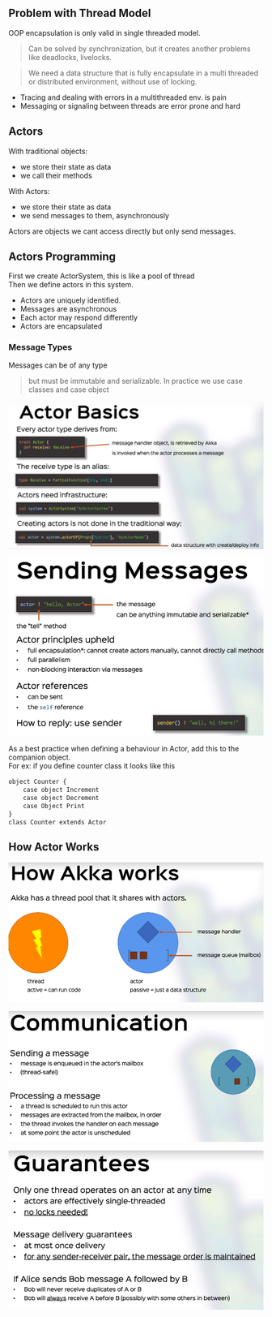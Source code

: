 ## Problem with Thread Model
OOP encapsulation is only valid in single threaded model.
> Can be solved by synchronization, but it creates another problems like deadlocks, livelocks.

> We need a data structure that is fully encapsulate in a multi threaded or distributed environment,
without use of locking.

- Tracing and dealing with errors in a multithreaded env. is pain
- Messaging or signaling between threads are error prone and hard

## Actors
With traditional objects:
- we store their state as data
- we call their methods

With Actors:
- we store their state as data
- we send messages to them, asynchronously

Actors are objects we cant access directly but only send messages.

## Actors Programming
First we create ActorSystem, this is like a pool of thread
<br>
Then we define actors in this system. 
- Actors are uniquely identified.
- Messages are asynchronous
- Each actor may respond differently
- Actors are encapsulated

### Message Types
Messages can be of any type
> but must be immutable and serializable. In practice we use case classes and case object

![alt text](images/53.PNG)

![alt text](images/54.PNG)

As a best practice when defining a behaviour in Actor, add this to the companion object.
<br>
For ex: if you define counter class it looks like this
```
object Counter {
    case object Increment
    case object Decrement
    case Object Print
}
class Counter extends Actor
```

## How Actor Works

![alt text](images/55.PNG)

![alt text](images/56.PNG)

![alt text](images/57.PNG)